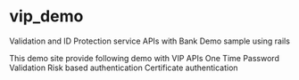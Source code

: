 vip_demo
========

Validation and ID Protection service APIs with Bank Demo sample using rails

This demo site provide following demo with VIP APIs
 One Time Password Validation
 Risk based authentication
 Certificate authentication
